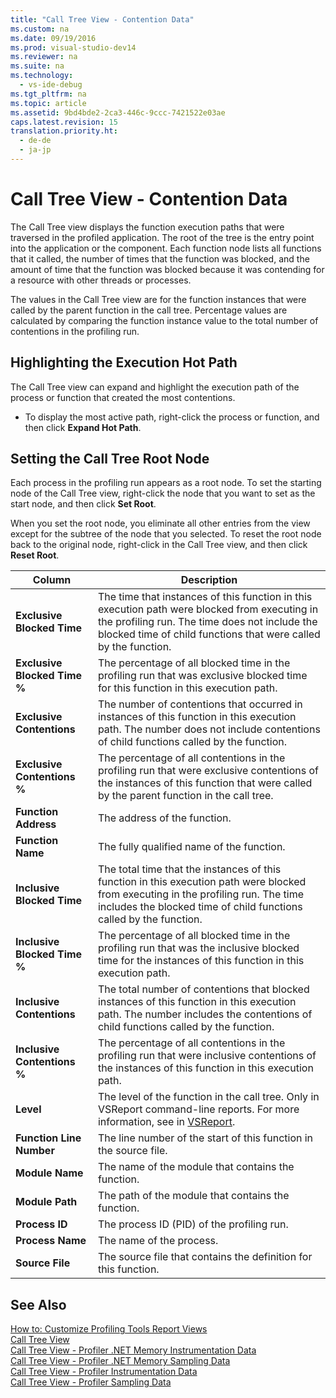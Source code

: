 ```yaml
---
title: "Call Tree View - Contention Data"
ms.custom: na
ms.date: 09/19/2016
ms.prod: visual-studio-dev14
ms.reviewer: na
ms.suite: na
ms.technology: 
  - vs-ide-debug
ms.tgt_pltfrm: na
ms.topic: article
ms.assetid: 9bd4bde2-2ca3-446c-9ccc-7421522e03ae
caps.latest.revision: 15
translation.priority.ht: 
  - de-de
  - ja-jp
---
```

# Call Tree View - Contention Data
The Call Tree view displays the function execution paths that were traversed in the profiled application. The root of the tree is the entry point into the application or the component. Each function node lists all functions that it called, the number of times that the function was blocked, and the amount of time that the function was blocked because it was contending for a resource with other threads or processes.  
  
 The values in the Call Tree view are for the function instances that were called by the parent function in the call tree. Percentage values are calculated by comparing the function instance value to the total number of contentions in the profiling run.  
  
## Highlighting the Execution Hot Path  
 The Call Tree view can expand and highlight the execution path of the process or function that created the most contentions.  
  
-   To display the most active path, right-click the process or function, and then click **Expand Hot Path**.  
  
## Setting the Call Tree Root Node  
 Each process in the profiling run appears as a root node. To set the starting node of the Call Tree view, right-click the node that you want to set as the start node, and then click **Set Root**.  
  
 When you set the root node, you eliminate all other entries from the view except for the subtree of the  node that you selected. To reset the root node back to the original node, right-click in the Call Tree view, and then click **Reset Root**.  
  
|Column|Description|  
|------------|-----------------|  
|**Exclusive Blocked Time**|The time that instances of this function in this execution path were blocked from executing in the profiling run. The time does not include the blocked time of child functions that were called by the function.|  
|**Exclusive Blocked Time %**|The percentage of all blocked time in the profiling run that was exclusive blocked time for this function in this execution path.|  
|**Exclusive Contentions**|The number of contentions that occurred in instances of this function in this execution path. The number does not include contentions of child functions called by the function.|  
|**Exclusive Contentions %**|The percentage of all contentions in the profiling run that were exclusive contentions of the instances of this function that were called by the parent function in the call tree.|  
|**Function Address**|The address of the function.|  
|**Function Name**|The fully qualified name of the function.|  
|**Inclusive Blocked Time**|The total time that the instances of this function in this execution path were blocked from executing in the profiling run. The time includes the blocked time of child functions called by the function.|  
|**Inclusive Blocked Time %**|The percentage of all blocked time in the profiling run that was the inclusive blocked time for the instances of this function in this execution path.|  
|**Inclusive Contentions**|The total number of contentions that blocked instances of this function in this execution path. The number includes the contentions of child functions called by the function.|  
|**Inclusive Contentions %**|The percentage of all contentions in the profiling run that were inclusive contentions of the instances of this function in this execution path.|  
|**Level**|The level of the function in the call tree. Only in VSReport command-line reports. For more information, see in [VSReport](../vs140/VSPerfReport.md).|  
|**Function Line Number**|The line number of the start of this function in the source file.|  
|**Module Name**|The name of the module that contains the function.|  
|**Module Path**|The path of the module that contains the function.|  
|**Process ID**|The process ID (PID) of the profiling run.|  
|**Process Name**|The name of the process.|  
|**Source File**|The source file that contains the definition for this function.|  
  
## See Also  
 [How to: Customize Profiling Tools Report Views](../vs140/How-to--Customize-Report-View-Columns.md)   
 [Call Tree View](../vs140/Call-Tree-View.md)   
 [Call Tree View - Profiler .NET Memory Instrumentation Data](../vs140/Call-Tree-View---.NET-Memory-Instrumentation-Data.md)   
 [Call Tree View - Profiler .NET Memory Sampling Data](../vs140/Call-Tree-View---.NET-Memory-Sampling-Data.md)   
 [Call Tree View - Profiler Instrumentation Data](../vs140/Call-Tree-View---Instrumentation-Data.md)   
 [Call Tree View - Profiler Sampling Data](../vs140/Call-Tree-View---Sampling-Data.md)